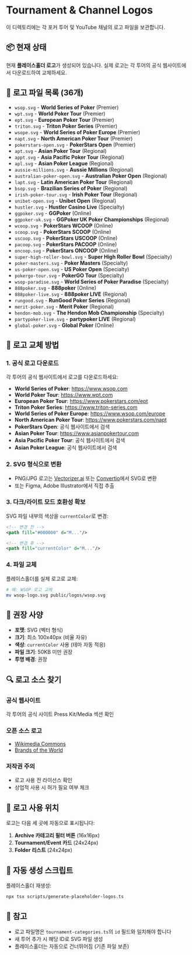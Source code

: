 # Tournament & Channel Logos

이 디렉토리에는 각 포커 투어 및 YouTube 채널의 로고 파일을 보관합니다.

## 📦 현재 상태

현재 **플레이스홀더 로고**가 생성되어 있습니다.
실제 로고는 각 투어의 공식 웹사이트에서 다운로드하여 교체하세요.

## 🎨 로고 파일 목록 (36개)

- `wsop.svg` - **World Series of Poker** (Premier)
- `wpt.svg` - **World Poker Tour** (Premier)
- `ept.svg` - **European Poker Tour** (Premier)
- `triton.svg` - **Triton Poker Series** (Premier)
- `wsope.svg` - **World Series of Poker Europe** (Premier)
- `napt.svg` - **North American Poker Tour** (Premier)
- `pokerstars-open.svg` - **PokerStars Open** (Premier)
- `apt.svg` - **Asian Poker Tour** (Regional)
- `appt.svg` - **Asia Pacific Poker Tour** (Regional)
- `apl.svg` - **Asian Poker League** (Regional)
- `aussie-millions.svg` - **Aussie Millions** (Regional)
- `australian-poker-open.svg` - **Australian Poker Open** (Regional)
- `lapt.svg` - **Latin American Poker Tour** (Regional)
- `bsop.svg` - **Brazilian Series of Poker** (Regional)
- `irish-poker-tour.svg` - **Irish Poker Tour** (Regional)
- `unibet-open.svg` - **Unibet Open** (Regional)
- `hustler.svg` - **Hustler Casino Live** (Specialty)
- `ggpoker.svg` - **GGPoker** (Online)
- `ggpoker-uk.svg` - **GGPoker UK Poker Championships** (Regional)
- `wcoop.svg` - **PokerStars WCOOP** (Online)
- `scoop.svg` - **PokerStars SCOOP** (Online)
- `uscoop.svg` - **PokerStars USCOOP** (Online)
- `pacoop.svg` - **PokerStars PACOOP** (Online)
- `oncoop.svg` - **PokerStars ONCOOP** (Online)
- `super-high-roller-bowl.svg` - **Super High Roller Bowl** (Specialty)
- `poker-masters.svg` - **Poker Masters** (Specialty)
- `us-poker-open.svg` - **US Poker Open** (Specialty)
- `pokergo-tour.svg` - **PokerGO Tour** (Specialty)
- `wsop-paradise.svg` - **World Series of Poker Paradise** (Specialty)
- `888poker.svg` - **888poker** (Online)
- `888poker-live.svg` - **888poker LIVE** (Regional)
- `rungood.svg` - **RunGood Poker Series** (Regional)
- `merit-poker.svg` - **Merit Poker** (Regional)
- `hendon-mob.svg` - **The Hendon Mob Championship** (Specialty)
- `partypoker-live.svg` - **partypoker LIVE** (Regional)
- `global-poker.svg` - **Global Poker** (Online)

## 🔧 로고 교체 방법

### 1. 공식 로고 다운로드

각 투어의 공식 웹사이트에서 로고를 다운로드하세요:

- **World Series of Poker**: https://www.wsop.com
- **World Poker Tour**: https://www.wpt.com
- **European Poker Tour**: https://www.pokerstars.com/ept
- **Triton Poker Series**: https://www.triton-series.com
- **World Series of Poker Europe**: https://www.wsop.com/europe
- **North American Poker Tour**: https://www.pokerstars.com/napt
- **PokerStars Open**: 공식 웹사이트에서 검색
- **Asian Poker Tour**: https://www.asianpokertour.com
- **Asia Pacific Poker Tour**: 공식 웹사이트에서 검색
- **Asian Poker League**: 공식 웹사이트에서 검색

### 2. SVG 형식으로 변환

- PNG/JPG 로고는 [Vectorizer.ai](https://vectorizer.ai/) 또는 [Convertio](https://convertio.co/png-svg/)에서 SVG로 변환
- 또는 Figma, Adobe Illustrator에서 직접 추출

### 3. 다크/라이트 모드 호환성 확보

SVG 파일 내부의 색상을 `currentColor`로 변경:

```svg
<!-- 변경 전 -->
<path fill="#000000" d="M..."/>

<!-- 변경 후 -->
<path fill="currentColor" d="M..."/>
```

### 4. 파일 교체

플레이스홀더를 실제 로고로 교체:

```bash
# 예: WSOP 로고 교체
mv wsop-logo.svg public/logos/wsop.svg
```

## 📐 권장 사양

- **포맷**: SVG (벡터 형식)
- **크기**: 최소 100x40px (비율 자유)
- **색상**: `currentColor` 사용 (테마 자동 적응)
- **파일 크기**: 50KB 미만 권장
- **투명 배경**: 권장

## 🔍 로고 소스 찾기

### 공식 웹사이트
각 투어의 공식 사이트 Press Kit/Media 섹션 확인

### 오픈 소스 로고
- [Wikimedia Commons](https://commons.wikimedia.org/)
- [Brands of the World](https://www.brandsoftheworld.com/)

### 저작권 주의
- 로고 사용 전 라이선스 확인
- 상업적 사용 시 허가 필요 여부 체크

## 🎯 로고 사용 위치

로고는 다음 세 곳에 자동으로 표시됩니다:

1. **Archive 카테고리 필터 버튼** (16x16px)
2. **Tournament/Event 카드** (24x24px)
3. **Folder 리스트** (24x24px)

## 🤖 자동 생성 스크립트

플레이스홀더 재생성:

```bash
npx tsx scripts/generate-placeholder-logos.ts
```

## 📝 참고

- 로고 파일명은 `tournament-categories.ts`의 `id` 필드와 일치해야 합니다
- 새 투어 추가 시 해당 ID로 SVG 파일 생성
- 플레이스홀더는 자동으로 건너뛰어짐 (기존 파일 보존)

